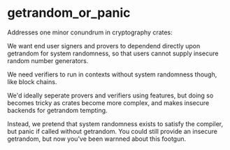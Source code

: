 # getrandom_or_panic

Addresses one minor conundrum in cryptography crates:

We want end user signers and provers to dependend directly upon
getrandom for system randomness, so that users cannot supply
insecure random number generators.

We need verifiers to run in contexts without system randomness
though, like block chains.

We'd ideally seperate provers and verifiers using features, but
doing so becomes tricky as crates become more complex, and makes
insecure backends for getrandom tempting.

Instead, we pretend that system randomness exists to satisfy
the compiler, but panic if called without getrandom.  You could
still provide an insecure getrandom, but now you've been warnned
about this footgun.

